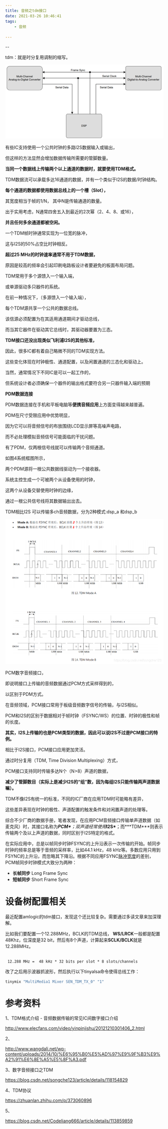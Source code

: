 ```yaml
---
title: 音频之tdm接口
date: 2021-03-26 10:46:41
tags:
	- 音频

---
```


--

tdm：就是时分复用调制的缩写。

![在这里插入图片描述](../images/random_name/20210209153656910.png)

有些IC支持使用一个公共时钟的多路I2S数据输入或输出，

但这样的方法显然会增加数据传输所需要的管脚数量。

**当同一个数据线上传输两个以上通道的数据时，就要使用TDM格式。**

TDM数据流可以承载多达16通道的数据，并有一个类似于I2S的数据/时钟结构。



**每个通道的数据都使用数据总线上的一个槽（Slot），**

其宽度相当于帧的1/N， 其中N是传输通道的数量。

出于实用考虑，N通常四舍五入到最近的2次幂（2、4、8、或16），

**并且任何多余通道都被空闲。**

一个TDM帧时钟通常实现为一位宽的脉冲，

这与I2S的50%占空比时钟相反。

**超过25 MHz的时钟速率通常不用于TDM数据，**

原因是较高的频率会引起印刷电路板设计者要避免的板面布局问题。



TDM常用于多个源馈入一个输入端，

或单源驱动多只器件的系统。

在前一种情况下，（多源馈入一个输入端），

每个TDM源共享一个公共的数据总线。

该信源必须配置为在其适用通道期间才驱动总线，

而当其它器件在驱动其它总线时，其驱动器要置为三态。



**TDM接口还没出现类似飞利浦I2S的其他标准，**

因此，很多IC都有着自己略微不同的TDM实现方法。

这些变化体现在时钟极性、通道配置，以及闲置通道的三态化和驱动上。

当然，通常情况下不同IC是可以一起工作的，

但系统设计者必须确保一个器件的输出格式要符合另一只器件输入端的预期



**PDM数据连接**

PDM数据连接在手机和平板电脑等**便携音频应用**上方面变得越来越普遍。

PDM在尺寸受限应用中优势明显，

因为它可以将音频信号的布放围绕LCD显示屏等高噪声电路，

而不必处理模拟音频信号可能面临的干扰问题。



有了PDM，仅两根信号线就可以传输两个音频通道。

如图4系统框图所示，

两个PDM源将一根公共数据线驱动为一个接收器。

系统主控生成一个可被两个从设备使用的时钟，

这两个从设备交替使用时钟的边缘，

通过一根公共信号线将其数据输出出去。



TDM相比I2S 可以传输多ch音频数据，分为2种模式:dsp_a 和dsp_b

![img](../images/playopenwrt_pic/20210623154352113.png)



PCM数字音频接口，

即说明接口上传输的音频数据通过PCM方式采样得到的，

以区别于PDM方式。

在音频领域，PCM接口常用于板级音频数字信号的传输，与I2S相似。

PCM和I2S的区别于数据相对于帧时钟（FSYNC/WS）的位置、时钟的极性和帧的长度。

**其实，I2S上传输的也是PCM类型的数据，因此可以说I2S不过是PCM接口的特例。**



相比于I2S接口，PCM接口应用更加灵活。

通过时分复用（TDM, Time Division Multiplexing）方式，

PCM接口支持同时传输多达N个（N>8）声道的数据，

**减少了管脚数目（实际上是减少I2S的“组”数，因为每组I2S只能传输两声道数据嘛）。**

TDM不像I2S有统一的标准，不同的IC厂商在应用TDM时可能略有差异，

这些差异表现在时钟的极性、声道配置的触发条件和对闲置声道的处理等。



综合不少厂商的数据手册，笔者发现，在应用PCM音频接口传输单声道数据（如麦克风）时，其接口名称为***PCM\***；双声道经常使用***I2S\***；而***TDM\***则表示传输两个及以上声道的数据，同时区别于I2S特定的格式。



在实际应用中，总是以帧同步时钟FSYNC的上升沿表示一次传输的开始。帧同步时钟的频率总是等于音频的采样率，比如44.1 kHz，48 kHz等。多数应用只用到FSYNC的上升沿，而忽略其下降沿。根据不同应用FSYNC[脉冲宽度](https://www.zhihu.com/search?q=脉冲宽度&search_source=Entity&hybrid_search_source=Entity&hybrid_search_extra={"sourceType"%3A"article"%2C"sourceId"%3A373060896})的差别，PCM帧同步时钟模式大致分为两种：

- **长帧同步** Long Frame Sync
- **短帧同步** Short Frame Sync

# 设备树配置相关

最近配置amlogic的tdm接口，发现这个还比较复杂。需要通过多读文章来加深理解。

比如我们要配置一个12.288MHz，BCLK的TDM总线， **WS/LRCK**一般都是配置48Khz，位深度是32 bit，然后有8个声道，计算起来**SCLK/BCLK**就是12.288MHz。

```

 12.288 MHz =  48 kHz * 32 bits per slot * 8 slots/channels
```

改了之后用示波器抓波形，然后执行以下tinyalsa命令使得总线工作：

```cpp
tinymix "MultiMedia1 Mixer SEN_TDM_TX_0" "1"
```



# 参考资料

1、TDM格式介绍 - 音频数据传输的常见IC间数字接口介绍

http://www.elecfans.com/video/yinpinjishu/20121210301406_2.html

2、

http://www.wangdali.net/wp-content/uploads/2014/10/%E6%95%B0%E5%AD%97%E9%9F%B3%E9%A2%91%E6%8E%A5%E5%8F%A3.pdf

3、数字音频接口之TDM

https://blog.csdn.net/songche123/article/details/118154829

4、TDM协议

https://zhuanlan.zhihu.com/p/373060896

5、

https://blog.csdn.net/Codeliang666/article/details/113859859